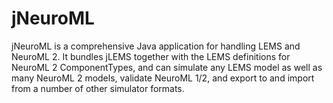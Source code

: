 # jNeuroML

jNeuroML is a comprehensive Java application for handling LEMS and NeuroML 2. It bundles jLEMS together with the LEMS definitions for NeuroML 2 ComponentTypes, and can simulate any LEMS model as well as many NeuroML 2 models, validate NeuroML 1/2, and export to and import from a number of other simulator formats.
